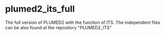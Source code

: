 # plumed2_its_full
The full version of PLUMED2 with the function of ITS. The independent files can be also found at the repository "PLUMED2_ITS"
